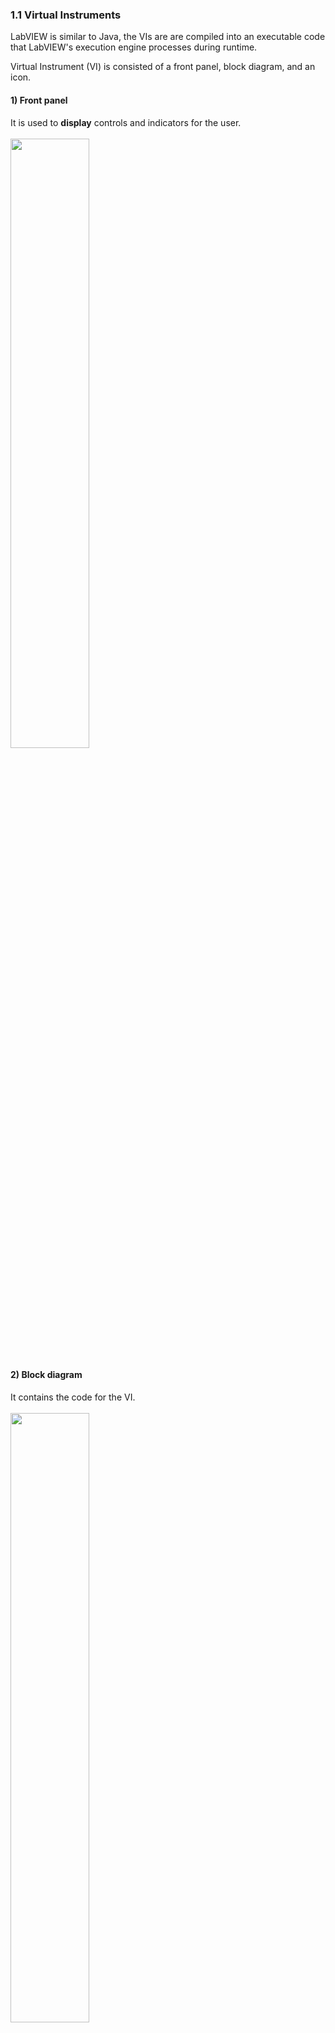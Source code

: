 <h3>1.1 Virtual Instruments</h3>
<p>LabVIEW is similar to Java, the VIs are are compiled into an executable code that LabVIEW's execution engine processes during runtime.</p>
<p>Virtual Instrument (VI) is consisted of a front panel, block diagram, and an icon.<br>
  <h4>1) Front panel<br></h4>
    It is used to <b>display</b> controls and indicators for the user.<br>
    <br><img margin="10px 0" width="50%" src="https://user-images.githubusercontent.com/31834249/61533984-52443300-aa69-11e9-8149-290b7ff41bd2.png">
  <h4>2) Block diagram<br></h4>
    It contains the code for the VI.<br>
    <br><img margin="10px 0" width="50%" src="https://user-images.githubusercontent.com/31834249/61533999-5bcd9b00-aa69-11e9-96f4-cb386d5777c6.png">
  <h4>3) Icon<br></h4>
    Virtual expression of inputs and outputs.<br>
</p>
<h4>How to execute</h4>
<p>A LabVIEW program is executed by pressing the arrow or the Run button. When the error occured during compile time, an error list window will appear.</p>
<img src="https://user-images.githubusercontent.com/31834249/61534396-718f9000-aa6a-11e9-8428-dab8a6290034.png"><br>
<img width="50%" src="https://user-images.githubusercontent.com/31834249/61534514-c7fcce80-aa6a-11e9-9932-511594a3a85d.png">
<br><h3>1.2 Labview Projects</h3>
<p>skip</p><br>

<h3>1.3 Help</h3>
<h4>Built-in help</h4>
<p>Ctrl+H</p>
<h4>Websites</h4>
<p>http://www.ni.com/support (Technical support and contact information)
  <br>http://www.ni.com/devzone/idnet/default.htm (Instrument drivers for more than 5000 instruments)
  <br>http://www.ni.com/support/techdocs.htm (Technical documents, application notes, knowledge base, product manuals)</p><br>
 
<h3>1.4 Data Flow Programming</h3>
<p>LabVIEW applications are broken up into nodes and wires. The collection of nodes and wires comprise the wire diagram. Data flow programming makes multitasking code diagrams extremely easy to design.</p><br>
 
<h3>1.5 Menus and Palettes</h3>
<p><b>Shortcuts</b><br>
<ul><li><b>Tab</b><br>Allows you to switch to most common tools without acessing palette.</li>
  <li><b>Ctrl, Option, O</b><br>Allows duplication of objects. Hold down key, click on object, and drag to new location.</li>
  <li><b>Ctrl+E</b><br>Lets you toggle between front panel and block diagram.</li>
  <li><b>Ctrl+H</b><br>Displays Help window and closes it.</li>
  <li><b>Ctrl+B</b><br>Deletes bad wires from code</li>
  <li><b>Ctrl+Z</b><br>Undo last action.</li>
  <li><b>Ctrl+R</b><br>Begins execution of VI.</li></ul></p>
